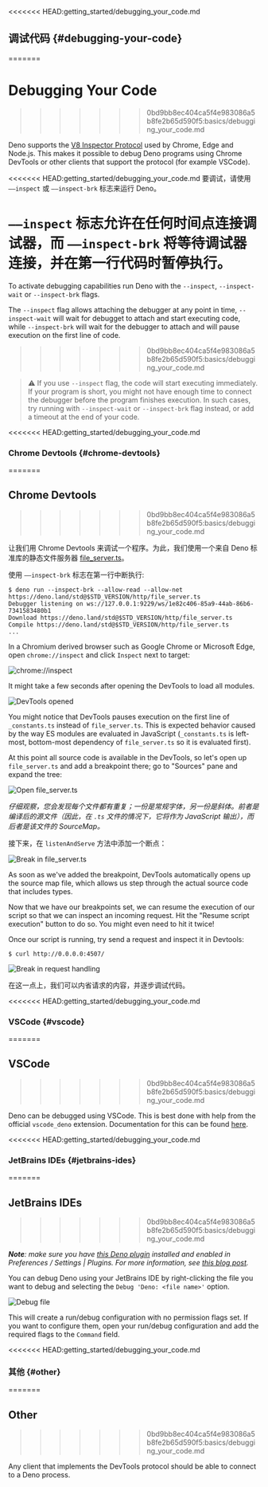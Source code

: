 <<<<<<< HEAD:getting_started/debugging_your_code.md
## 调试代码 {#debugging-your-code}
=======
# Debugging Your Code
>>>>>>> 0bd9bb8ec404ca5f4e983086a5b8fe2b65d590f5:basics/debugging_your_code.md

Deno supports the [V8 Inspector Protocol](https://v8.dev/docs/inspector) used by
Chrome, Edge and Node.js. This makes it possible to debug Deno programs using
Chrome DevTools or other clients that support the protocol (for example VSCode).

<<<<<<< HEAD:getting_started/debugging_your_code.md
要调试，请使用 `——inspect` 或 `——inspect-brk` 标志来运行 Deno。

`——inspect` 标志允许在任何时间点连接调试器，而 `——inspect-brk` 将等待调试器连接，并在第一行代码时暂停执行。
=======
To activate debugging capabilities run Deno with the `--inspect`,
`--inspect-wait` or `--inspect-brk` flags.

The `--inspect` flag allows attaching the debugger at any point in time,
`--inspect-wait` will wait for debugget to attach and start executing code,
while `--inspect-brk` will wait for the debugger to attach and will pause
execution on the first line of code.
>>>>>>> 0bd9bb8ec404ca5f4e983086a5b8fe2b65d590f5:basics/debugging_your_code.md

> ⚠️ If you use `--inspect` flag, the code will start executing immediately. If
> your program is short, you might not have enough time to connect the debugger
> before the program finishes execution. In such cases, try running with
> `--inspect-wait` or `--inspect-brk` flag instead, or add a timeout at the end
> of your code.

<<<<<<< HEAD:getting_started/debugging_your_code.md
### Chrome Devtools {#chrome-devtools}
=======
## Chrome Devtools
>>>>>>> 0bd9bb8ec404ca5f4e983086a5b8fe2b65d590f5:basics/debugging_your_code.md

让我们用 Chrome Devtools 来调试一个程序。为此，我们使用一个来自 Deno 标准库的静态文件服务器
[file_server.ts](https://deno.land/std@$STD_VERSION/http/file_server.ts)。

使用 `——inspect-brk` 标志在第一行中断执行:

```shell
$ deno run --inspect-brk --allow-read --allow-net https://deno.land/std@$STD_VERSION/http/file_server.ts
Debugger listening on ws://127.0.0.1:9229/ws/1e82c406-85a9-44ab-86b6-7341583480b1
Download https://deno.land/std@$STD_VERSION/http/file_server.ts
Compile https://deno.land/std@$STD_VERSION/http/file_server.ts
...
```

In a Chromium derived browser such as Google Chrome or Microsoft Edge, open
`chrome://inspect` and click `Inspect` next to target:

![chrome://inspect](../images/debugger1.jpg)

It might take a few seconds after opening the DevTools to load all modules.

![DevTools opened](../images/debugger2.jpg)

You might notice that DevTools pauses execution on the first line of
`_constants.ts` instead of `file_server.ts`. This is expected behavior caused by
the way ES modules are evaluated in JavaScript (`_constants.ts` is left-most,
bottom-most dependency of `file_server.ts` so it is evaluated first).

At this point all source code is available in the DevTools, so let's open up
`file_server.ts` and add a breakpoint there; go to "Sources" pane and expand the
tree:

![Open file_server.ts](../images/debugger3.jpg)

_仔细观察，您会发现每个文件都有重复；一份是常规字体，另一份是斜体。前者是编译后的源文件（因此，在 `.ts` 文件的情况下，它将作为 JavaScript
输出），而后者是该文件的 SourceMap。_

接下来，在 `listenAndServe` 方法中添加一个断点：

![Break in file_server.ts](../images/debugger4.jpg)

As soon as we've added the breakpoint, DevTools automatically opens up the
source map file, which allows us step through the actual source code that
includes types.

Now that we have our breakpoints set, we can resume the execution of our script
so that we can inspect an incoming request. Hit the "Resume script execution"
button to do so. You might even need to hit it twice!

Once our script is running, try send a request and inspect it in Devtools:

```
$ curl http://0.0.0.0:4507/
```

![Break in request handling](../images/debugger5.jpg)

在这一点上，我们可以内省请求的内容，并逐步调试代码。

<<<<<<< HEAD:getting_started/debugging_your_code.md
### VSCode {#vscode}
=======
## VSCode
>>>>>>> 0bd9bb8ec404ca5f4e983086a5b8fe2b65d590f5:basics/debugging_your_code.md

Deno can be debugged using VSCode. This is best done with help from the official
`vscode_deno` extension. Documentation for this can be found
[here](../references/vscode_deno#using-the-debugger).

<<<<<<< HEAD:getting_started/debugging_your_code.md
### JetBrains IDEs {#jetbrains-ides}
=======
## JetBrains IDEs
>>>>>>> 0bd9bb8ec404ca5f4e983086a5b8fe2b65d590f5:basics/debugging_your_code.md

_**Note**: make sure you have
[this Deno plugin](https://plugins.jetbrains.com/plugin/14382-deno) installed
and enabled in Preferences / Settings | Plugins. For more information, see
[this blog post](https://blog.jetbrains.com/webstorm/2020/06/deno-support-in-jetbrains-ides/)._

You can debug Deno using your JetBrains IDE by right-clicking the file you want
to debug and selecting the `Debug 'Deno: <file name>'` option.

![Debug file](../images/jb-ide-debug.png)

This will create a run/debug configuration with no permission flags set. If you
want to configure them, open your run/debug configuration and add the required
flags to the `Command` field.

<<<<<<< HEAD:getting_started/debugging_your_code.md
### 其他 {#other}
=======
## Other
>>>>>>> 0bd9bb8ec404ca5f4e983086a5b8fe2b65d590f5:basics/debugging_your_code.md

Any client that implements the DevTools protocol should be able to connect to a
Deno process.
